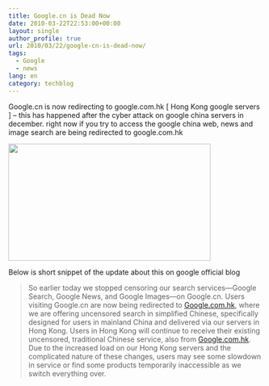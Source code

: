 ```yaml
---
title: Google.cn is Dead Now
date: 2010-03-22T22:53:00+00:00
layout: single
author_profile: true
url: 2010/03/22/google-cn-is-dead-now/
tags:
  - Google
  - news
lang: en
category: techblog
---
```

Google.cn is now redirecting to google.com.hk [ Hong Kong google servers ] – this has happened after the cyber attack on google china servers in december. right now if you try to access the google china web, news and image search are being redirected to google.com.hk

<div>
  <a href="http://4.bp.blogspot.com/_vaUVXcmC3OI/S6ftptsgB2I/AAAAAAAABXI/si13GHF0jqo/s1600-h/googlechinashutdown.jpg" imageanchor="1"><img border="0" height="232" src="http://4.bp.blogspot.com/_vaUVXcmC3OI/S6ftptsgB2I/AAAAAAAABXI/si13GHF0jqo/s400/googlechinashutdown.jpg" width="400" /></a>
</div>

Below is short snippet of the update about this on google official blog

> So earlier today we stopped censoring our search services—Google Search, Google News, and Google Images—on Google.cn. Users visiting Google.cn are now being redirected to [Google.com.hk](http://www.google.com.hk/), where we are offering uncensored search in simplified Chinese, specifically designed for users in mainland China and delivered via our servers in Hong Kong. Users in Hong Kong will continue to receive their existing uncensored, traditional Chinese service, also from [Google.com.hk](http://www.google.com.hk/). Due to the increased load on our Hong Kong servers and the complicated nature of these changes, users may see some slowdown in service or find some products temporarily inaccessible as we switch everything over.